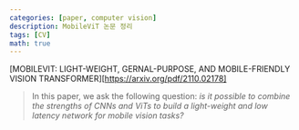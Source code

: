 ```yaml
---
categories: [paper, computer vision]
description: MobileViT 논문 정리
tags: [CV]
math: true
---
```


[MOBILEVIT: LIGHT-WEIGHT, GERNAL-PURPOSE, AND MOBILE-FRIENDLY VISION TRANSFORMER][https://arxiv.org/pdf/2110.02178]

>In this paper, we ask the following question: *is it possible to combine the strengths of CNNs and ViTs to build a light-weight and low latency network for mobile vision tasks?*

